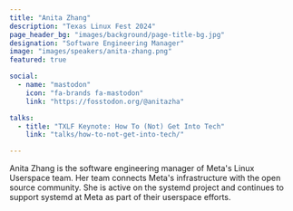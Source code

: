 ```yaml
---
title: "Anita Zhang"
description: "Texas Linux Fest 2024"
page_header_bg: "images/background/page-title-bg.jpg"
designation: "Software Engineering Manager"
image: "images/speakers/anita-zhang.png"
featured: true

social:
  - name: "mastodon"
    icon: "fa-brands fa-mastodon"
    link: "https://fosstodon.org/@anitazha"

talks:
  - title: "TXLF Keynote: How To (Not) Get Into Tech"
    link: "talks/how-to-not-get-into-tech/"

---
```


Anita Zhang is the software engineering manager of Meta's Linux Userspace team.
Her team connects Meta's infrastructure with the open source community. She is
active on the systemd project and continues to support systemd at Meta as part
of their userspace efforts.
